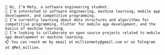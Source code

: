 
    👋 Hi, I’m Mety, a software engineering student.
    👀 I’m interested in software engineering, machine learning, mobile app development, and competitive programming.
    🌱 I’m currently learning about data structures and algorithms for competitive programming, Flutter for mobile app development, and the basics of machine learning.
    💞️ I’m looking to collaborate on open source projects related to mobile app development or machine learning.
    📫 You can reach me by email at millionmety@gmail.com or on Telegram at @Met_million.

